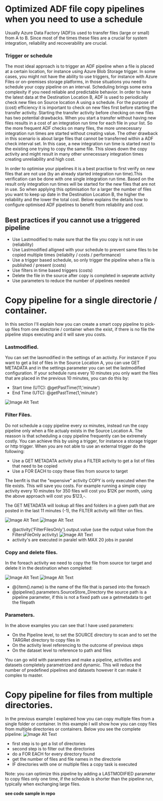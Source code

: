 # Optimized ADF file copy pipelines when you need to use a schedule
Usually Azure Data Factory (ADF)is used to transfer files (large or small) from A to B. Since most of the times these files are a crucial for system integration, reliability and recoverability are crucial. 

### Trigger or schedule
The most ideal approach is to trigger an ADF pipeline when a file is placed at a certain location, for instance using Azure Blob Storage trigger. In some cases, you might not have the ability to use triggers, for instance with Azure Files or on-premises storage platforms, in those situations you need to schedule your copy pipeline on an interval. Scheduling brings some extra complexity if you need reliable and predictable behavior. 
In order to have the latest data at the Destination Location B, ADF is used to periodically check new files on Source location A using a schedule. For the purpose of (cost) efficiency it is important to check on new files first before starting the transfer activity. Starting the transfer activity before checking on new files has two potential drawbacks. When you start a transfer without having new files results in a cost of an integration run time for each file in your list. So the more frequent ADF checks on many files, the more unnecessary integration run times are started without creating value. The other drawback in this scenario is about large files that cannot be transferred within a ADF check interval set. In this case, a new integration run time is started next to the existing one trying to copy the same file. This slows down the copy activity and might result in many other unnecessary integration times creating unreliability and high cost.

In order to optimise your pipelines it is a best practise to first verify on new files that are not use (by an already started integration run time).This verification can be done with one single integration run time. Based on the result only integration run times will be started for the new files that are not in use. So when applying this optimisation for a larger the number of files you want to keep up date in the Destination Location B, the higher the reliability and the lower the total cost. Below explains the details how to configure optimised ADF pipelines to benefit from reliability and cost.

## Best practices if you cannot use a triggered pipeline

- Use Lastmodified to make sure that the file you copy is not in use (reliability)
- Use Lastmodified alligned with your schedule to prevent same files to be copied multiple times (reliabilty / costs / performance)
- Use a trigger based schedule, so only trigger the pipeline when a file is published / present (costs)
- Use filters in time based triggers (costs)
- Delete the file in the source after copy is completed in seperate activity
- Use parameters to reduce the number of pipelines needed 

# Copy pipeline for a single directorie / container.
In this section I'll explain how you can create a smart copy pipeline to pick-up files from one directorie / container when the exist, if there is no file the pipeline stops executing and it will save you costs.

### Lastmodified.

You can set the lasmodified in the settings of an activity. For instance if you want to get a list of files in the Source Location A, you can use GET METADATA and in the settings parameter you can set the lastmodified configuration. If your schedule runs every 10 minutes you only want the files that are placed in the previous 10 minutes, you can do this by: 
- Start time (UTC): @getPastTime(11,'minute')
- End Time (UTC): @getPastTime(1,'minute')

![Image Alt Text](https://gp3scdnstorage.blob.core.windows.net/private/Lastmodified1.png)

### Filter Files.

Do not schedule a copy pipeline every xx minutes, instead run the copy pipeline only when a file actualy exists in the Source Location A. The reasson is that scheduling a copy pipeline frequently can be extremely costly. You can achieve this by using a trigger, for instance a storage trigger or http trigger. 
When you are not able to use an external trigger do the following: 

- Use a GET METADATA activity plus a FILTER activity to get a list of files that need to be copied
- Use a FOR EACH to copy these files from source to target

The benfit is that the "expensive" activity COPY is only executed when the file exists. This will save you costs. For example running a simple copy activity every 10 minutes for 350 files will cost you $12K per month, using the above approach will cost you $123,-.

The GET METADATA will lookup all files and folders in a given path that are posted in the last 11 minutes (-1), the FILTER activity will filter on files.  

  ![Image Alt Text](https://gp3scdnstorage.blob.core.windows.net/private/getfilelist.png)
  ![Image Alt Text](https://gp3scdnstorage.blob.core.windows.net/private/filterfiles1.png)
- @activity('FilterFilesOnly').output.value (use the output value from the FiltersFileOnly activity)
  ![Image Alt Text](https://gp3scdnstorage.blob.core.windows.net/private/foreachfile1.png)
- activity's are executed in paralel with MAX 20 jobs in paralel

### Copy and delete files.

In the foreach activity we need to copy the file from source tor target and delete it in the destination when completed:

  ![Image Alt Text](https://gp3scdnstorage.blob.core.windows.net/private/copyonefile1.png)
  ![Image Alt Text](https://gp3scdnstorage.blob.core.windows.net/private/delete1.png)
- @{item().name} is the name of the file that is parsed into the foreach
- @pipeline().parameters.SourceStore_Directory the source path is a pipeline parameter, if this is not a fixed path use a getmetadata to get the filepath

### Parameters.

In the above examples you can see that I have used parameters:
- On the Pipeline level, to set the SOURCE directory to scan and to set the TARGRet directory to copy files in
- On the activity level referencing to the outcome of previous steps
- On the dataset level to reference to path and files

You can go wild with parameters and make a pipeline, activities and datasets completely parametrized and dynamic. This will reduce the number of predefined pipelines and datasets however it can make it complex to master. 

# Copy pipeline for files from multiple directories.

In the previous example I explained how you can copy multiple files from a single folder or container. In this example I will show how you can copy files from multiple directories or containers. Below you see the complete pipeline:
![Image Alt Text](https://gp3scdnstorage.blob.core.windows.net/private/pipelinemultiplefolders.png)
- first step is to get a list of directories
- second step is to filter out the directories
- do a FOR EACH for every directory found
- get the number of files and file names in the directorie
- IF directories with one or multiple files a copy task is executed

Note: you can optimize this pipeline by adding a LASTMODIFIED parameter to copy files only one time, if the schedule is shorter than the pipeline run, typically when exchanging large files.

**see code sample in repo**








